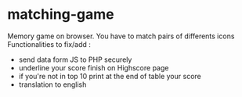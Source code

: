 # matching-game
Memory game on browser. You have to match pairs of differents icons
Functionalities to fix/add :
- send data form JS to PHP securely
- underline your score finish on Highscore page
- if you're not in top 10 print at the end of table your score
- translation to english
